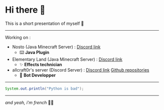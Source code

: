 # Hi there 👋
This is a short presentation of myself 👀

---

Working on :
- Nosto (Java Minecraft Server) : [Discord link](https://discord.io/Nosto)
  - ⌨️ **Java Plugin**
- Elementary Land (Java Minecraft Server) : [Discord link](https://discord.gg/y6cRsM2YqC)
  - ✨ **Effects technician**
- allcraft0r's server (Discord Server) : [Discord link](https://discord.io/allcraft0r) [Github repositories](https://github.com/DjRedstone/BotDiscordHierarchie)
  - 🤖 **Bot Developper**
  
---

```java
System.out.println("Python is bad");
```

---

*and yeah, i'm french* 🥐🥖
